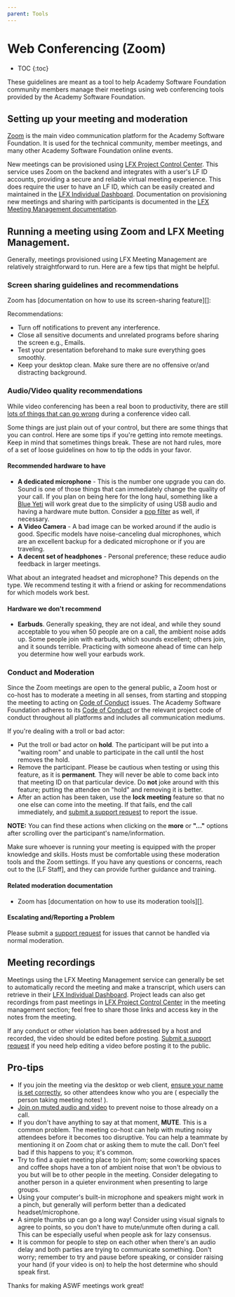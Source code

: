 ```yaml
---
parent: Tools
---
```


# Web Conferencing (Zoom)

* TOC
{:toc}

These guidelines are meant as a tool to help Academy Software Foundation community members manage their meetings using web conferencing tools provided by the Academy Software Foundation.

## Setting up your meeting and moderation

[Zoom][] is the main video communication platform for the Academy Software Foundation. It is used for the technical community, member meetings, and many other Academy Software Foundation online events. 

New meetings can be provisioned using [LFX Project Control Center][]. This service uses Zoom on the backend and integrates with a user's LF ID accounts, providing a secure and reliable virtual meeting experience. This does require the user to have an LF ID, which can be easily created and maintained in the [LFX Individual Dashboard][]. Documentation on provisioning new meetings and sharing with participants is documented in the [LFX Meeting Management documentation][].

## Running a meeting using Zoom and LFX Meeting Management.

Generally, meetings provisioned using LFX Meeting Management are relatively straightforward to run. Here are a few tips that might be helpful.

### Screen sharing guidelines and recommendations

Zoom has [documentation on how to use its screen-sharing feature][]:

Recommendations:

- Turn off notifications to prevent any interference.
- Close all sensitive documents and unrelated programs before sharing the screen
  e.g., Emails.
- Test your presentation beforehand to make sure everything goes smoothly.
- Keep your desktop clean. Make sure there are no offensive or/and distracting
  background.

### Audio/Video quality recommendations

While video conferencing has been a real boon to productivity, there are still [lots of things that can go wrong] during a conference video call.

Some things are just plain out of your control, but there are some things that you can control. Here are some tips if you're getting into remote meetings. Keep in mind that sometimes things break. These are not hard rules, more of a set of loose guidelines on how to tip the odds in your favor.

#### Recommended hardware to have

- **A dedicated microphone** - This is the number one upgrade you can do. Sound is one of those things that can immediately change the quality of your call. If you plan on being here for the long haul, something like a [Blue Yeti][] will work great due to the simplicity of using USB audio and having a hardware mute button. Consider a [pop filter][] as well, if necessary.
- **A Video Camera** - A bad image can be worked around if the audio is good. Specific models have noise-canceling dual microphones, which are an excellent backup for a dedicated microphone or if you are traveling.
- **A decent set of headphones** - Personal preference; these reduce audio feedback in larger meetings.

What about an integrated headset and microphone? This depends on the type. We recommend testing it with a friend or asking for recommendations for which models work best.

#### Hardware we don't recommend

- **Earbuds**. Generally speaking, they are not ideal, and while they sound acceptable to you when 50 people are on a call, the ambient noise adds up. Some people join with earbuds, which sounds excellent; others join, and it sounds terrible. Practicing with someone ahead of time can help you determine how well your earbuds work.

### Conduct and Moderation

Since the Zoom meetings are open to the general public, a Zoom host or co-host has to moderate a meeting in all senses, from starting and stopping the meeting to acting on [Code of Conduct][] issues. The Academy Software Foundation adheres to its [Code of Conduct][] or the relevant project code of conduct throughout all platforms and includes all communication mediums.

If you're dealing with a troll or bad actor:

- Put the troll or bad actor on **hold**. The participant will be put into a "waiting room" and unable to participate in the call until the host removes the hold.
- Remove the participant. Please be cautious when testing or using this feature, as it is **permanent**. They will never be able to come back into that meeting ID on that particular device. Do **not** joke around with this feature; putting the attendee on "hold" and removing it is better.
- After an action has been taken, use the **lock meeting** feature so that no one else can come into the meeting. If that fails, end the call immediately, and [submit a support request][Support Request] to report the issue.

**NOTE:** You can find these actions when clicking on the **more** or **"..."** options after scrolling over the participant's name/information.

Make sure whoever is running your meeting is equipped with the proper knowledge and skills. Hosts must be comfortable using these moderation tools and the Zoom settings. If you have any questions or concerns, reach out to the [LF Staff], and they can provide further guidance and training.

#### Related moderation documentation

- Zoom has [documentation on how to use its moderation tools][].

#### Escalating and/Reporting a Problem

Please submit a [support request][Support Request] for issues that cannot be handled via normal moderation.

## Meeting recordings

Meetings using the LFX Meeting Management service can generally be set to automatically record the meeting and make a transcript, which users can retrieve in their [LFX Individual Dashboard][]. Project leads can also get recordings from past meetings in [LFX Project Control Center][] in the meeting management section; feel free to share those links and access key in the notes from the meeting. 

If any conduct or other violation has been addressed by a host and recorded, the video should be edited before posting. [Submit a support request][Support Request] if you need help editing a video before posting it to the public.

## Pro-tips

- If you join the meeting via the desktop or web client, [ensure your name is set correctly,](https://support.zoom.us/hc/en-us/articles/200941109-Attendee-Controls-in-a-Meeting) so other attendees know who you are ( especially the person taking meeting notes! ).
- [Join on muted audio and video][] to prevent noise to those already on a call.
- If you don't have anything to say at that moment, **MUTE**. This is a common problem. The meeting co-host can help with muting noisy attendees before it becomes too disruptive. You can help a teammate by mentioning it on Zoom chat or asking them to mute the call. Don't feel bad if this happens to you; it's common.
- Try to find a quiet meeting place to join from; some coworking spaces and coffee shops have a ton of ambient noise that won't be obvious to you but will be to other people in the meeting. Consider delegating to another person in a quieter environment when presenting to large groups.
- Using your computer's built-in microphone and speakers might work in a pinch, but generally will perform better than a dedicated headset/microphone.
- A simple thumbs up can go a long way! Consider using visual signals to agree to points, so you don't have to mute/unmute often during a call. This can be especially useful when people ask for lazy consensus.
- It is common for people to step on each other when there's an audio delay and both parties are trying to communicate something. Don't worry; remember to try and pause before speaking, or consider raising your hand (if your video is on) to help the host determine who should speak first.

Thanks for making ASWF meetings work great!

[Zoom]: https://zoom.us
[Code of Conduct]: ../CODE_OF_CONDUCT.md
[Support Request]: https://supportdesk.aswf.io
[TAC]: mailto:tac-private@lists.aswf.io
[host key]: https://support.zoom.us/hc/en-us/articles/205172555-Host-Key
[latest version]: https://zoom.us/download
[documentation on how to use their moderation tools]: https://support.zoom.us/hc/en-us/articles/201362603-Host-Controls-in-a-Meeting
[documentation on how to use their screen sharing feature]: https://support.zoom.us/hc/en-us/articles/201362153-How-Do-I-Share-My-Screen
[lots of things that can go wrong]: https://www.youtube.com/watch?v=JMOOG7rWTPg
[Blue Yeti]: https://www.bluedesigns.com/products/yeti/
[pop filter]: https://en.wikipedia.org/wiki/Pop_filter
[Join on muted audio and video]: https://support.zoom.us/hc/en-us/articles/203024649-Video-Or-Microphone-Off-By-Attendee
[LFX Project Control Center]: https://projectadmin.lfx.linuxfoundation.org
[LFX Individual Dashboard]: https://openprofile.dev
[LFX Meeting Management documentation]: https://docs.linuxfoundation.org/lfx/project-control-center-pre-release/it-services-for-a-project/meetings
